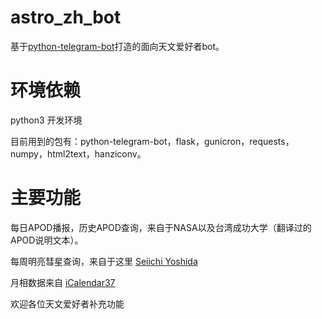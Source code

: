 # astro_zh_bot
基于[python-telegram-bot](https://github.com/python-telegram-bot/python-telegram-bot)打造的面向天文爱好者bot。
# 环境依赖
python3 开发环境

目前用到的包有：python-telegram-bot，flask，gunicron，requests，numpy，html2text，hanziconv。
# 主要功能
每日APOD播报，历史APOD查询，来自于NASA以及台湾成功大学（翻译过的APOD说明文本）。

每周明亮彗星查询，来自于这里 [Seiichi Yoshida](http://www.aerith.net/comet/weekly/current.html)

月相数据来自 [iCalendar37](http://www.icalendar37.net/lunar/app/)

欢迎各位天文爱好者补充功能
